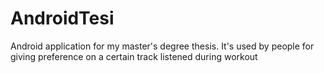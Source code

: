 # AndroidTesi
Android application for my master's degree thesis. It's used by people for giving preference on a certain track listened during workout

